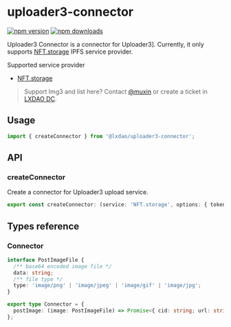 # uploader3-connector

[![npm version](https://badge.fury.io/js/%40lxdao%2Fuploader3-connector.svg)](https://badge.fury.io/js/%40lxdao%2Fuploader3-connector)
[![npm downloads](https://img.shields.io/npm/dm/%40lxdao%2Fuploader3-connector.svg)](https://www.npmjs.com/package/%40lxdao%2Fuploader3-connector)

Uploader3 Connector is a connector for Uploader3]. Currently, it only supports [NFT.storage](http://NFT.storage) IPFS service provider.

Supported service provider

- [NFT.storage](https://nft.storage/)

> Support Img3 and list here? Contact [@muxin](https://twitter.com/muxin_eth) or create a ticket in [LXDAO
> DC](https://discord.lxdao.io).

## Usage

```js copy
import { createConnector } from '@lxdao/uploader3-connector';
```

## API

### createConnector

Create a connector for Uploader3 upload service.

```ts
export const createConnector: (service: 'NFT.storage', options: { token: string }) => Connector;
```

## Types reference

### Connector

```ts
interface PostImageFile {
  /** base64 encoded image file */
  data: string;
  /** file type */
  type: 'image/png' | 'image/jpeg' | 'image/gif' | 'image/jpg';
}

export type Connector = {
  postImage: (image: PostImageFile) => Promise<{ cid: string; url: string }>;
};
```
